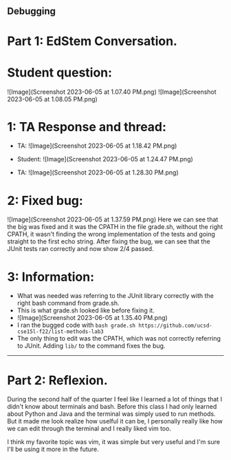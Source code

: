 ## Debugging 

# Part 1: EdStem Conversation.

# Student question: 
![Image](Screenshot 2023-06-05 at 1.07.40 PM.png)
![Image](Screenshot 2023-06-05 at 1.08.05 PM.png)

# 1: TA Response and thread: 
* TA:
![Image](Screenshot 2023-06-05 at 1.18.42 PM.png)

* Student:
![Image](Screenshot 2023-06-05 at 1.24.47 PM.png)

* TA:
![Image](Screenshot 2023-06-05 at 1.28.30 PM.png)

# 2: Fixed bug:
![Image](Screenshot 2023-06-05 at 1.37.59 PM.png)
Here we can see that the big was fixed and it was the CPATH in the file grade.sh, without the right CPATH, it wasn't finding the wrong implementation of the tests and going straight to the first echo string. After fixing the bug, we can see that the JUnit tests ran correctly and now show 2/4 passed.

# 3: Information:
* What was needed was referring to the JUnit library correctly with the right bash command from grade.sh.
* This is what grade.sh looked like before fixing it.
* ![Image](Screenshot 2023-06-05 at 1.35.40 PM.png)
* I ran the bugged code with `bash grade.sh https://github.com/ucsd-cse15l-f22/list-methods-lab3`
* The only thing to edit was the CPATH, which was not correctly referring to JUnit. Adding `lib/` to the command fixes the bug.


---

# Part 2: Reflexion.
During the second half of the quarter I feel like I learned a lot of things that I didn't know about terminals and bash. Before this class I had only learned about Python and Java and the terminal was simply used to run methods. But it made me look realize how uselful it can be, I personally really like how we can edit through the terminal and I really liked vim too.

I think my favorite topic was vim, it was simple but very useful and I'm sure I'll be using it more in the future.

